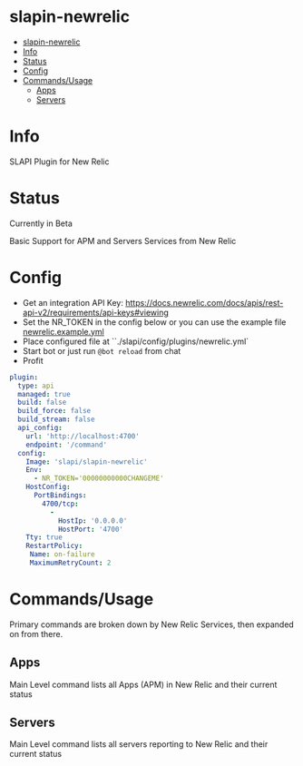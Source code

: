 # slapin-newrelic

<!-- TOC depthFrom:1 depthTo:6 withLinks:1 updateOnSave:1 orderedList:0 -->

- [slapin-newrelic](#slapin-newrelic)
- [Info](#info)
- [Status](#status)
- [Config](#config)
- [Commands/Usage](#commandsusage)
	- [Apps](#apps)
	- [Servers](#servers)

<!-- /TOC -->

# Info

SLAPI Plugin for New Relic

# Status

Currently in Beta

Basic Support for APM and Servers Services from New Relic

# Config

-   Get an integration API Key: <https://docs.newrelic.com/docs/apis/rest-api-v2/requirements/api-keys#viewing>
-   Set the NR_TOKEN in the config below or you can use the example file [newrelic.example.yml](newrelic.example.yml)
-   Place configured file at ``./slapi/config/plugins/newrelic.yml`
-   Start bot or just run `@bot reload` from chat
-   Profit

```yaml
plugin:
  type: api
  managed: true
  build: false
  build_force: false
  build_stream: false
  api_config:
    url: 'http://localhost:4700'
    endpoint: '/command'
  config:
    Image: 'slapi/slapin-newrelic'
    Env:
      - NR_TOKEN='00000000000CHANGEME'
    HostConfig:
      PortBindings:
        4700/tcp:
          -
            HostIp: '0.0.0.0'
            HostPort: '4700'
    Tty: true
    RestartPolicy:
     Name: on-failure
     MaximumRetryCount: 2
```

# Commands/Usage

Primary commands are broken down by New Relic Services, then expanded on from there.

## Apps

Main Level command lists all Apps (APM) in New Relic and their current status

## Servers

Main Level command lists all servers reporting to New Relic and their current status
